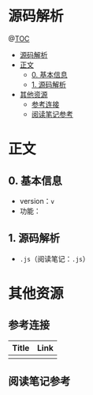 # 源码解析

@[TOC](文章目录)

<!-- TOC -->

- [源码解析](#源码解析)
- [正文](#正文)
  - [0. 基本信息](#0-基本信息)
  - [1. 源码解析](#1-源码解析)
- [其他资源](#其他资源)
  - [参考连接](#参考连接)
  - [阅读笔记参考](#阅读笔记参考)

<!-- /TOC -->

# 正文

## 0. 基本信息

- version：`v`
- 功能：

## 1. 源码解析

- `.js`（阅读笔记：`.js`）

# 其他资源

## 参考连接

| Title | Link |
| ----- | ---- |
|       | []() |

## 阅读笔记参考

[]()
